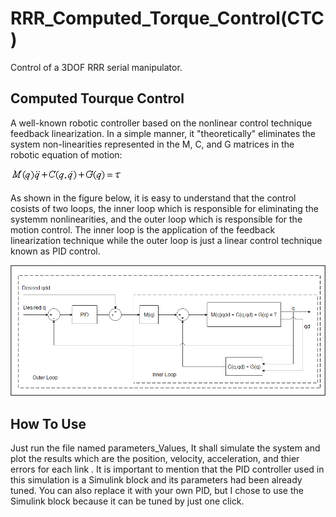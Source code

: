 # RRR_Computed_Torque_Control(CTC)
Control of a 3DOF RRR serial manipulator.
## Computed Tourque Control 
A well-known robotic controller based on the nonlinear control technique feedback linearization. In a simple manner, it "theoretically" eliminates the system non-linearities represented in the M, C, and G matrices in the robotic equation of motion:

![robotic eqn. of motion](https://github.com/engmohamed374/RRR_Computed_Torque_Control-CTC-/blob/main/eqn.gif "robotic eqn. of motion")

As shown in the figure below, it is easy to understand that the control cosists of two loops, the inner loop which is responsible for eliminating the systemm nonlinearities, and the outer loop which is responsible for the motion control. The inner loop is the application of the feedback linearization technique while the outer loop is just a linear control technique known as PID control.

![CTC](https://github.com/engmohamed374/RRR_Computed_Torque_Control-CTC-/blob/main/CTC.png "CTC")

## How To Use
Just run the file named parameters_Values, It shall simulate the system and plot the results which are the position, velocity, acceleration, and thier errors for each link . It is important to mention that the PID controller used in this simulation is a Simulink block and its parameters had been already tuned. You can also replace it with your own PID, but I chose to use the Simulink block because it can be tuned by just one click.